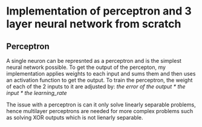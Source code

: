 # **Implementation of perceptron and 3 layer neural network from scratch**

## **Perceptron**
A single neuron can be represnted as a perceptron and is the simplest neural network possible.
To get the output of the percepton, my implementation applies weights to each input and sums them and then uses an activation function to get the output.
To train the perceptron, the weight of each of the 2 inputs to it are adjusted by: *the error of the output \* the input \* the learning_rate*

The issue with a perceptron is can it only solve linearly separable problems, hence multilayer perceptrons are needed for more complex problems such as solving XOR outputs which is not lienarly separable.
